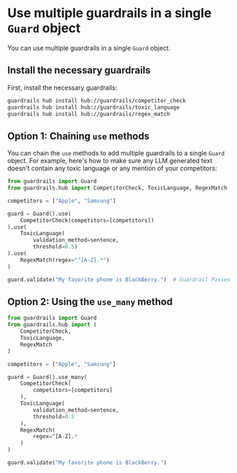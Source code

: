 # Use multiple guardrails in a single `Guard` object

You can use multiple guardrails in a single `Guard` object.

## Install the necessary guardrails

First, install the necessary guardrails:

```bash
guardrails hub install hub://guardrails/competitor_check
guardrails hub install hub://guardrails/toxic_language
guardrails hub install hub://guardrails/regex_match
```

## Option 1: Chaining `use` methods

You can chain the `use` methods to add multiple guardrails to a single `Guard` object. For example, here's how to make sure any LLM generated text doesn't contain any toxic language or any mention of your competitors:

```python
from guardrails import Guard
from guardrails.hub import CompetitorCheck, ToxicLanguage, RegexMatch

competitors = ["Apple", "Samsung"]

guard = Guard().use(
    CompetitorCheck(competitors=[competitors])
).use(
    ToxicLanguage(
        validation_method=sentence,
        threshold=0.5)
).use(
    RegexMatch(regex="^[A-Z].*")
)

guard.validate("My favorite phone is BlackBerry.")  # Guardrail Passes
```

## Option 2: Using the `use_many` method

```python
from guardrails import Guard
from guardrails.hub import (
    CompetitorCheck,
    ToxicLanguage,
    RegexMatch
)

competitors = ["Apple", "Samsung"]

guard = Guard().use_many(
    CompetitorCheck(
        competitors=[competitors]
    ),
    ToxicLanguage(
        validation_method=sentence,
        threshold=0.5
    ),
    RegexMatch(
        regex=^[A-Z].*
    )
)

guard.validate("My favorite phone is BlackBerry.")
```